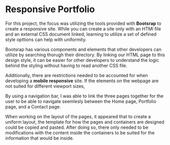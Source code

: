 # Responsive Portfolio

For this project, the focus was utilizing the tools provided with **Bootsrap** to create a responsive site. While you can create a site only with an HTMl file and an external CSS document linked, learning to utilize a set of defined style opttions can help with uniformity.

Bootsrap has various components and elements that other developers can utilize by searching thorugh their directory. By linking our HTML page to this design style, it can be easier for other developers to understand the logic behind the styling without having to read another CSS file. 

Additionally, there are restrictions needed to be accounted for when developing a **mobile responsive** site. If the elements on the webpage are not suited for different viewport sizes, 

By using a navigation bar, I was able to link the three pages together for the user to be able to navigate seemlesly between the Home page, Portfolio page, and a Contact page. 

When working on the layout of the pages, it appeared that to create a uniform layout, the template for how the pages and containers are designed could be copied and pasted. After doing so, there only needed to be modifications with the content inside the containers to be suited for the information that would be inside.
